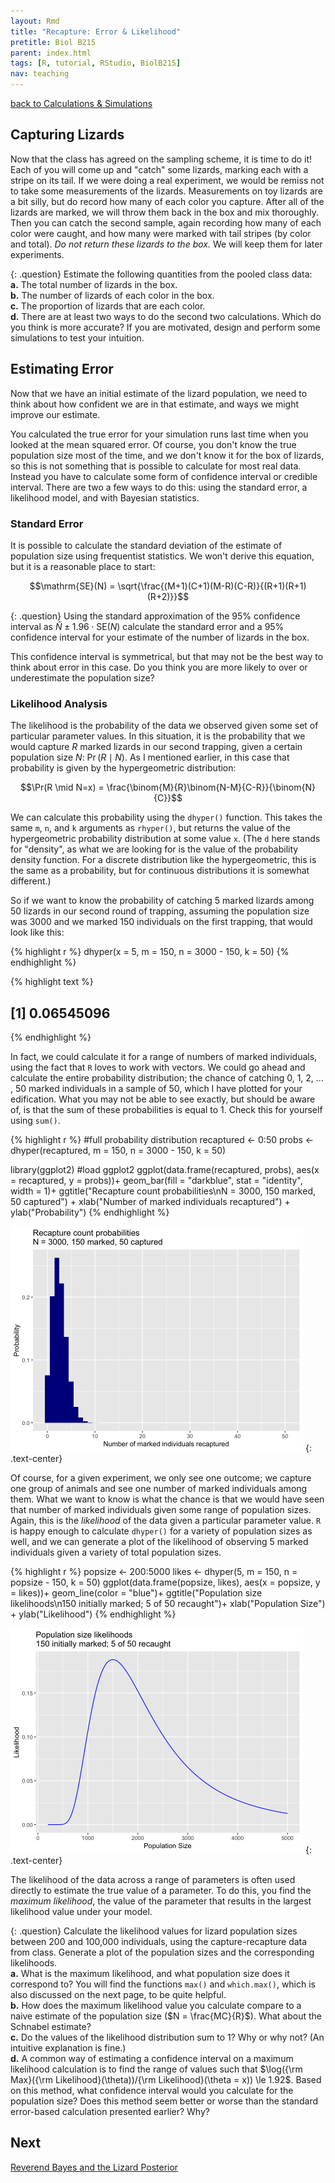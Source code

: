 ```yaml
---
layout: Rmd
title: "Recapture: Error & Likelihood"
pretitle: Biol B215
parent: index.html
tags: [R, tutorial, RStudio, BiolB215]
nav: teaching
---
```


[back to Calculations & Simulations](capture_recapture2.html)



## Capturing Lizards
Now that the class has agreed on the sampling scheme, it is time to do it! Each of you will come up and "catch" some lizards, marking each with a stripe on its tail. If we were doing a real experiment, we would be remiss not to take some measurements of the lizards. Measurements on toy lizards are a bit silly, but do record how many of each color you capture. After all of the lizards are marked, we will throw them back in the box and mix thoroughly. Then you can catch the second sample, again recording how many of each color were caught, and how many were marked with tail stripes (by color and total). *Do not return these lizards to the box.* We will keep them for later experiments.

{: .question}
Estimate the following quantities from the pooled class data:  
**a.** The total number of lizards in the box.  
**b.** The number of lizards of each color in the box.  
**c.** The proportion of lizards that are each color.   
**d.** There are at least two ways to do the second two calculations. Which do you think is more accurate? If you are motivated, design and perform some simulations to test your intuition.

 

## Estimating Error
Now that we have an initial estimate of the lizard population, we need to think about how confident we are in that estimate, and ways we might improve our estimate.

You calculated the true error for your simulation runs last time when you looked at the mean squared error. Of course, you don't know the true population size most of the time, and we don't know it for the box of lizards, so this is not something that is possible to calculate for most real data. Instead you have to calculate some form of confidence interval or credible interval. There are two a few ways to do this: using the standard error, a likelihood model, and with Bayesian statistics.

### Standard Error
It is possible to calculate the standard deviation of the estimate of population size using frequentist statistics. We won't derive this equation, but it is a reasonable place to start:

$$\mathrm{SE}(N) = \sqrt{\frac{(M+1)(C+1)(M-R)(C-R)}{(R+1)(R+1)(R+2)}}$$

{: .question}
Using the standard approximation of the 95% confidence interval as $\hat{N} \pm 1.96 \cdot \mathrm{SE}(N)$ calculate the standard error and a 95% confidence interval for your estimate of the number of lizards in the box.

This confidence interval is symmetrical, but that may not be the best way to think about  error in this case. Do you think you are more likely to over or underestimate the population size? 

### Likelihood Analysis

The likelihood is the probability of the data we observed given some set of particular parameter values. In this situation, it is the probability that we would capture $R$ marked lizards in our second trapping, given a certain population size $N$: $\Pr(R\mid N)$. As I mentioned earlier, in this case that probability is given by the hypergeometric distribution:

$$\Pr(R \mid N=x) = \frac{\binom{M}{R}\binom{N-M}{C-R}}{\binom{N}{C}}$$

We can calculate this probability using the `dhyper()` function. This takes the same `m`, `n`, and `k` arguments as `rhyper()`, but returns the value of the hypergeometric probability distribution at some value `x`. (The `d` here stands for "density", as what we are looking for is the value of the probability density function. For a discrete distribution like the hypergeometric, this is the same as a probability, but for continuous distributions it is somewhat different.)

So if we want to know the probability of catching 5 marked lizards among 50 lizards  in our second round of trapping, assuming the population size was 3000 and we marked 150 individuals on the first trapping, that would look like this:

{% highlight r %}
dhyper(x = 5, m = 150, n = 3000 - 150, k = 50)
{% endhighlight %}



{% highlight text %}
## [1] 0.06545096
{% endhighlight %}

In fact, we could calculate it for a range of numbers of marked individuals, using the fact that `R` loves to work with vectors. We could go ahead and calculate the entire probability  distribution; the chance of catching 0, 1, 2, ... , 50 marked individuals in a sample of 50, which I have plotted for your edification. What you may not be able to see exactly, but should be aware of, is that the sum of these probabilities is equal to 1. Check this for yourself using `sum()`.


{% highlight r %}
#full probability distribution
recaptured <- 0:50
probs <- dhyper(recaptured, m = 150, n = 3000 - 150, k = 50)

library(ggplot2) #load ggplot2
ggplot(data.frame(recaptured, probs), aes(x = recaptured, y = probs))+ 
  geom_bar(fill = "darkblue", stat = "identity", width = 1)+
  ggtitle("Recapture count probabilities\nN = 3000, 150 marked, 50 captured") +
  xlab("Number of marked individuals recaptured") +  
  ylab("Probability")
{% endhighlight %}

<img src="plots/capture_recapture3-probdist-1.png" title="plot of chunk probdist" alt="plot of chunk probdist" width="468" />
{: .text-center}

Of course, for a given experiment, we only see one outcome; we capture one group of animals and see one number of marked individuals among them. What we want to know is what the chance is that we would have seen that number of marked individuals given some range of population sizes. Again, this is the *likelihood* of the data given a particular parameter value. `R` is happy enough to calculate `dhyper()` for a variety of population sizes as well, and we can generate a plot of the likelihood of observing 5 marked individuals given a variety of total population sizes. 


{% highlight r %}
popsize <- 200:5000
likes <- dhyper(5, m = 150, n = popsize - 150, k = 50)
ggplot(data.frame(popsize, likes), aes(x = popsize, y = likes))+ 
  geom_line(color = "blue")+
  ggtitle("Population size likelihoods\n150 initially marked; 5 of 50 recaught")+
  xlab("Population Size") +
  ylab("Likelihood")
{% endhighlight %}

<img src="plots/capture_recapture3-likelihood-1.png" title="plot of chunk likelihood" alt="plot of chunk likelihood" width="468" />
{: .text-center}


The likelihood of the data across a range of parameters is often used directly to estimate the true value of a parameter. To do this, you find the *maximum likelihood*, the value of the parameter that results in the largest likelihood value under your model.  

{: .question}
Calculate the likelihood values for lizard population sizes between 200 and 100,000 individuals, using the capture-recapture data from class. Generate a plot of the population sizes and the corresponding likelihoods.  
**a.**  What is the maximum likelihood, and what population size does it correspond to? You will find the functions `max()` and  `which.max()`, which is also discussed on the next page, to be quite helpful.  
**b.**  How does the maximum likelihood value you calculate compare to a naive estimate of the population size ($N = \frac{MC}{R}$). What about the Schnabel estimate?  
**c.**  Do the values of the likelihood distribution sum to 1? Why or why not? (An intuitive explanation is fine.)  
**d.**  A common way of estimating a confidence interval on a maximum likelihood calculation is to find the range of values such that  $\log({\rm Max}({\rm Likelihood}(\theta))/{\rm Likelihood}(\theta = x)) \le 1.92$. Based on this method, what confidence interval would you calculate for the population size? Does this method seem better or worse than the standard error-based calculation presented earlier? Why?  

## Next
[Reverend Bayes and the Lizard Posterior](capture_recapture4.html)
